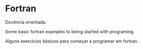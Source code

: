 # Fortran
Docência orientada.

Some basic fortran examples to being started with programing.

Alguns exercícios básicos para começar a programar em fortran.
